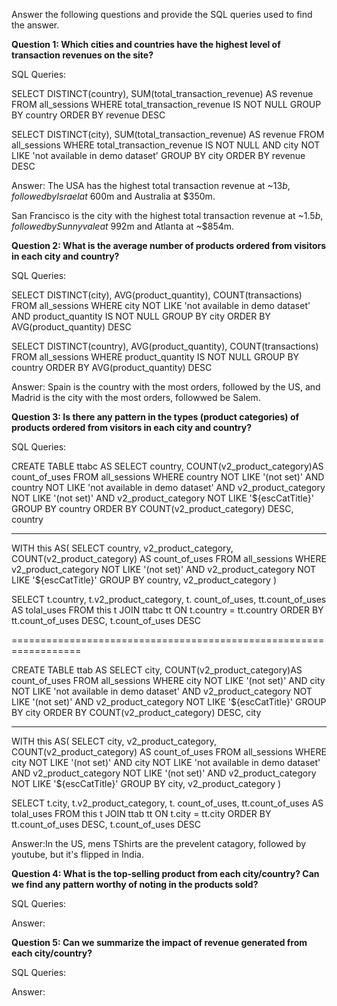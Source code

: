 Answer the following questions and provide the SQL queries used to find the answer.

    
**Question 1: Which cities and countries have the highest level of transaction revenues on the site?**


SQL Queries:

SELECT DISTINCT(country), SUM(total_transaction_revenue) AS revenue FROM all_sessions
	WHERE total_transaction_revenue IS NOT NULL
	GROUP BY country
	ORDER BY revenue DESC

SELECT DISTINCT(city), SUM(total_transaction_revenue) AS revenue FROM all_sessions
	WHERE total_transaction_revenue IS NOT NULL
	AND city NOT LIKE 'not available in demo dataset'
	GROUP BY city
	ORDER BY revenue DESC

Answer: The USA has the highest total transaction revenue at ~$13b, followed by Israel at ~$600m and Australia at $350m.

San Francisco is the city with the highest total transaction revenue at ~$1.5b, followed by Sunnyvale at ~$992m and Atlanta at ~$854m.


**Question 2: What is the average number of products ordered from visitors in each city and country?**


SQL Queries:

SELECT DISTINCT(city), AVG(product_quantity), COUNT(transactions) FROM all_sessions
	WHERE city NOT LIKE 'not available in demo dataset'
	AND product_quantity IS NOT NULL
	GROUP BY city
	ORDER BY AVG(product_quantity) DESC

 SELECT DISTINCT(country), AVG(product_quantity), COUNT(transactions) FROM all_sessions
	WHERE product_quantity IS NOT NULL
	GROUP BY country
	ORDER BY AVG(product_quantity) DESC

Answer:
Spain is the country with the most orders, followed by the US, and Madrid is the city with the most orders, followwed be Salem.


**Question 3: Is there any pattern in the types (product categories) of products ordered from visitors in each city and country?**


SQL Queries:

CREATE TABLE ttabc AS
SELECT 
	country, 
	COUNT(v2_product_category)AS count_of_uses
FROM all_sessions
	WHERE country NOT LIKE '(not set)' 
	AND country NOT LIKE 'not available in demo dataset' 
	AND v2_product_category NOT LIKE '(not set)' 
	AND v2_product_category NOT LIKE '${escCatTitle}'
	GROUP BY country
	ORDER BY COUNT(v2_product_category) DESC, country
 
-----------------------------------------------------------------

WITH this AS(
SELECT 
	country, 
	v2_product_category,
	COUNT(v2_product_category) AS count_of_uses
FROM all_sessions
	WHERE v2_product_category NOT LIKE '(not set)' 
	AND v2_product_category NOT LIKE '${escCatTitle}'
	GROUP BY country, v2_product_category
)

SELECT 
	t.country, t.v2_product_category, t. count_of_uses, tt.count_of_uses AS tolal_uses
FROM this t
	JOIN ttabc tt ON t.country = tt.country
	ORDER BY tt.count_of_uses DESC, t.count_of_uses DESC
 
==================================================================

CREATE TABLE ttab AS
SELECT 
	city, 
	COUNT(v2_product_category)AS count_of_uses
FROM all_sessions
	WHERE city NOT LIKE '(not set)' 
	AND city NOT LIKE 'not available in demo dataset' 
	AND v2_product_category NOT LIKE '(not set)' 
	AND v2_product_category NOT LIKE '${escCatTitle}'
	GROUP BY city
	ORDER BY COUNT(v2_product_category) DESC, city
 
--------------------------------------------------------------------
WITH this AS(
SELECT 
	city, 
	v2_product_category,
	COUNT(v2_product_category) AS count_of_uses
FROM all_sessions
	WHERE city NOT LIKE '(not set)' 
	AND city NOT LIKE 'not available in demo dataset' 
	AND v2_product_category NOT LIKE '(not set)' 
	AND v2_product_category NOT LIKE '${escCatTitle}'
	GROUP BY city, v2_product_category
)

SELECT 
	t.city, t.v2_product_category, t. count_of_uses, tt.count_of_uses AS tolal_uses
FROM this t
	JOIN ttab tt ON t.city = tt.city
	ORDER BY tt.count_of_uses DESC, t.count_of_uses DESC

Answer:In the US, mens TShirts are the prevelent catagory, followed by youtube, but it's flipped in India.





**Question 4: What is the top-selling product from each city/country? Can we find any pattern worthy of noting in the products sold?**


SQL Queries:



Answer:





**Question 5: Can we summarize the impact of revenue generated from each city/country?**

SQL Queries:



Answer:







